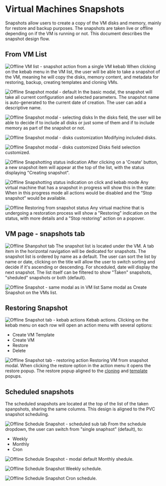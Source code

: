 # Virtual Machines Snapshots

Snapshots allow users to create a copy of the VM disks and memory, mainly for restore and backup purposes. The snapshots are taken live or offline depending on if the VM is running or not. 
This document describes the snapshot design flow.

## From VM List 

![Offline VM list - snapshot action from a single VM kebab](img/1-00.jpg)
When clicking on the kebab menu in the VM list, the user will be able to take a snapshot of the VM, meaning he will copy the disks, memory content, and metadata for restoring, backup, creating templates and cloning VMs.

![Offline Snapshot modal - default](img/1-01.jpg)
In the basic modal, the snapshot will take all current configuration and selected parameters.
The snapshot name is auto-generated to the current date of creation. The user can add a descriptive name.

![Offline Snapshot modal - selecting disks](img/1-02.jpg)
In the disks field, the user will be able to decide if to include all disks or just some of them and if to include memory as part of the snapshot or not.

![Offline Snapshot modal - disks customization](img/1-03.jpg)
Modifying included disks.

![Offline Snapshot modal - disks customized](img/1-04.jpg)
Disks field selection customized.

![Offline Snapshotting status indication](img/1-05.jpg)
After clicking on a 'Create' button, a new snapshot item will appear at the top of the list, with the status displaying "Creating snapshot".

![Offline Snapshotting status indication on click and kebab mode](img/1-06.jpg)
Any virtual machine that has a snapshot in progress will show this in the state:
When in this progress mode all actions would be disabled and the “Stop snapshot” would be available.

![Offline Restoring from snapshot status](img/1-07.jpg)
Any virtual machine that is undergoing a restoration process will show a "Restoring" indication on the status, with more details and a "Stop restoring" action on a popover. 

## VM page - snapshots tab

![Offline Shanpshot tab](img/2-00.jpg)
The snapshot list is located under the VM. A tab item in the horizontal navigation will be dedicated for snapshots. The snapshot list is ordered by name as a default.
The user can sort the list by name or date, clicking on the title will allow the user to switch sorting and decide if it's ascending or descending. For shceduled, date will display the next snapshot.
The list itself can be filtered to show "Taken" snapshots, "sheduled" snapshots or both (default).

![Offline Snapshot - same modal as in VM list](img/2-01.jpg)
Same modal as Create Snapshot on the VMs list.

## Restoring Snapshot

![Offline Snapshot tab - kebab actions](img/2-03.jpg)
Kebab actions.
Clicking on the kebab menu on each row will open an action menu with several options:
- Create VM Template
- Create VM
- Restore
- Delete

![Offline Snapshot tab - restoring action](img/2-04.jpg)
Restoring VM from snapshot modal. When clicking the restore option in the action menu it opens the restore popup. The restore popup aligned to the [cloning](http://openshift.github.io/openshift-origin-design/web-console/knikubevirt/clone-vm/clone-vm) and [template](http://openshift.github.io/openshift-origin-design/web-console/knikubevirt/vm-templates/vm-templates) popups.

## Scheduled snapshots

The scheduled snapshots are located at the top of the list of the taken spanpshots, sharing the same columns.
This design is aligned to the PVC snapshot scheduling.

![Offline Schedule Snapshot - scheduled sub tab](img/3-00.jpg)
From the schedule dropdown, the user can switch from "single snaphsot" (default), to:
- Weekly
- Monthly
- Cron

![Offline Schedule Snapshot - modal default](img/3-01.jpg)
Monthly shedule.

![Offline Schedule Snapshot](img/3-02.jpg)
Weekly schedule.

![Offline Schedule Snapshot](img/3-03.jpg)
Cron schedule.